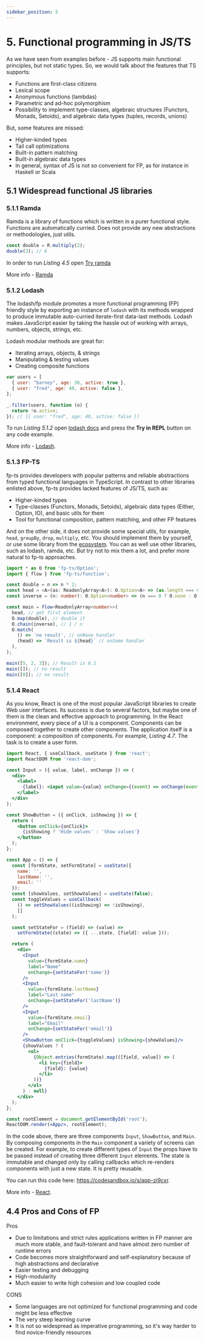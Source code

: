 ```yaml
---
sidebar_position: 5
---
```


# 5. Functional programming in JS/TS

As we have seen from examples before - JS supports main functional principles, but not static types. So, we would talk about the features that TS supports:

* Functions are first-class citizens
* Lexical scope
* Anonymous functions (lambdas)
* Parametric and ad-hoc polymorphism
* Possibility to implement type-classes, algebraic structures (Functors, Monads, Setoids), and algebraic data types (tuples, records, unions)

But, some features are missed:

* Higher-kinded types
* Tail call optimizations
* Built-in pattern matching
* Built-in algebraic data types
* In general, syntax of JS is not so convenient for FP, as for instance in Haskell or Scala 

## 5.1 Widespread functional JS libraries

### 5.1.1 Ramda

Ramda is a library of functions which is written in a purer functional style. Functions are automatically curried. Does not provide any new abstractions or methodologies, just utils.

```js title="Listing 5.1.1 - curried multiplication"
const double = R.multiply(2);
double(3); // 6
```

In order to run _Listing 4.5_ open [Try ramda](https://ramdajs.com/repl/)

More info - [Ramda](https://ramdajs.com/)

### 5.1.2 Lodash

The lodash/fp module promotes a more functional programming (FP) friendly style by exporting an instance of `lodash` with its methods wrapped to produce immutable auto-curried iterate-first data-last methods. Lodash makes JavaScript easier by taking the hassle out of working with arrays, numbers, objects, strings, etc.

Lodash modular methods are great for:

- Iterating arrays, objects, & strings
- Manipulating & testing values
- Creating composite functions

```js title="Listing 5.1.2 - array filtering"
var users = [
  { user: "barney", age: 36, active: true },
  { user: "fred", age: 40, active: false },
];

_.filter(users, function (o) {
  return !o.active;
}); // [{ user: "fred", age: 40, active: false }]
```

To run _Listing 5.1.2_ open [lodash docs](https://lodash.com/docs/4.17.15) and press the **Try in REPL** button on any code example.

More info - [Lodash](https://lodash.com/).

### 5.1.3 FP-TS

fp-ts provides developers with popular patterns and reliable abstractions from typed functional languages in TypeScript. In contrast to other libraries enlisted above, fp-ts provides lacked features of JS/TS, such as:
* Higher-kinded types
* Type-classes (Functors, Monads, Setoids), algebraic data types (Either, Option, IO), and basic utils for them
* Tool for functional composition, pattern matching, and other FP features

And on the other side, it does not provide some special utils, for example, `head`, `groupBy`, `drop`, `multiply`, etc. You should implement them by yourself, or use some library from the [ecosystem](https://gcanti.github.io/fp-ts/ecosystem/). You can as well use other libraries, such as lodash, ramda, etc. But try not to mix them a lot, and prefer more natural to fp-ts approaches.

```ts title="Listing 5.1.3 - transform first element of array"
import * as O from 'fp-ts/Option';
import { flow } from 'fp-ts/function';

const double = n => n * 2;
const head = <A>(as: ReadonlyArray<A>): O.Option<A> => (as.length === 0 ? O.none : O.some(as[0]));
const inverse = (n: number): O.Option<number> => (n === 0 ? O.none : O.some(1 / n));

const main = flow<ReadonlyArray<number>>(
  head, // get first element
  O.map(double), // double it
  O.chain(inverse), // 1 / n
  O.match(
    () => 'no result', // onNone handler
    (head) => `Result is ${head}` // onSome handler
  ),
);

main([5, 2, 3]); // Result is 0.1
main([]); // no result
main([0]); // no result
```

### 5.1.4 React

As you know, React is one of the most popular JavaScript libraries to create Web user interfaces. Its success is due to several factors, but maybe one of them is the clean and effective approach to programming. In the React environment, every piece of a UI is a component. Components can be composed together to create other components. The application itself is a component: a composition of components. For example, _Listing 4.7_. The task is to create a user form.

```jsx title="Listing 5.1.4 - user form"
import React, { useCallback, useState } from 'react';
import ReactDOM from 'react-dom';

const Input = ({ value, label, onChange }) => (
  <div>
    <label>
      {label}: <input value={value} onChange={(event) => onChange(event.target.value)}></input>
    </label>
  </div>
);

const ShowButton = ({ onClick, isShowing }) => {
  return (
    <button onClick={onClick}>
      {isShowing ? 'Hide values' : 'Show values'}
    </button>
  );
};

const App = () => {
  const [formState, setFormState] = useState({
    name: '',
    lastName: '',
    email: ''
  });
  const [showValues, setShowValues] = useState(false);
  const toggleValues = useCallback(
    () => setShowValues((isShowing) => !isShowing),
    []
  );

  const setStateFor = (field) => (value) =>
    setFormState((state) => ({ ...state, [field]: value }));

  return (
    <div>
      <Input
        value={formState.name}
        label="Name"
        onChange={setStateFor('name')}
      />
      <Input
        value={formState.lastName}
        label="Last name"
        onChange={setStateFor('lastName')}
      />
      <Input
        value={formState.email}
        label="Email"
        onChange={setStateFor('email')}
      />
      <ShowButton onClick={toggleValues} isShowing={showValues}/>
      {showValues ? (
        <ul>
          {Object.entries(formState).map(([field, value]) => (
            <li key={field}>
              {field}: {value}
            </li>
          ))}
        </ul>
      ) : null}
    </div>
  );
};

const rootElement = document.getElementById('root');
ReactDOM.render(<App/>, rootElement);
```

In the code above, there are three components `Input`, `ShowButton`, and `Main`. By composing components in the `Main` component a variety of screens can be created. For example, to create different types of `Input` the props have to be passed instead of creating three different `Input` elements. The state is immutable and changed only by calling callbacks which re-renders components with just a new state. It is pretty reusable.

You can run this code here: https://codesandbox.io/s/app-zi9cxr.

More info - [React](https://reactjs.org/).

## 4.4 Pros and Cons of FP

Pros
- Due to limitations and strict rules applications written in FP manner are much more stable, and fault-tolerant and have almost zero number of runtime errors
- Code becomes more straightforward and self-explanatory because of high abstractions and declarative
- Easier testing and debugging
- High-modularity
- Much easier to write high cohesion and low coupled code

CONS
- Some languages are not optimized for functional programming and code might be less effective
- The very steep learning curve
- It is not so widespread as imperative programming, so it's way harder to find novice-friendly resources
